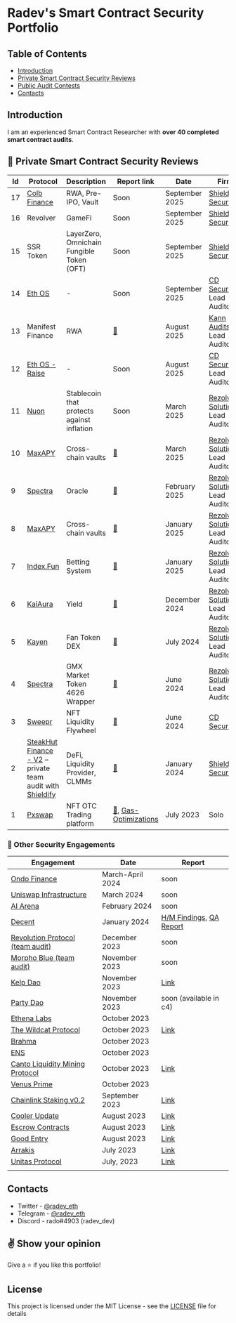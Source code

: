 # Radev's Smart Contract Security Portfolio

## Table of Contents
 - [Introduction](#introduction)
 - [Private Smart Contract Security Reviews](#hammer-private-smart-contract-security-reviews)
 - [Public Audit Contests](#hammer-other-security-engagements)
 - [Contacts](#contacts)

## Introduction
I am an experienced Smart Contract Researcher with **over 40 completed smart contract audits**.

## :hammer: Private Smart Contract Security Reviews

| **Id** | **Protocol**                                                                                                             | **Description**                            | **Report link**                                                                                                                                                                                                                                                             | **Date**       | **Firm**                                                           |
| ------ | ------------------------------------------------------------------------------------------------------------------------ | ------------------------------------------ | --------------------------------------------------------------------------------------------------------------------------------------------------------------------------------------------------------------------------------------------------------------------------- | -------------- | ------------------------------------------------------------------ |
| 17     | [Colb Finance](https://www.colb.finance/)                                                                                | RWA, Pre-IPO, Vault                        | Soon                                                                                                                                                                                                                                                                        | September 2025 | [Shieldify Security](https://www.shieldify.org/)                   |
| 16     | Revolver                                                                                                                 | GameFi                                     | Soon                                                                                                                                                                                                                                                                        | September 2025 | [Shieldify Security](https://www.shieldify.org/)                   |
| 15     | SSR Token                                                                                                                | LayerZero, Omnichain Fungible Token (OFT)  | Soon                                                                                                                                                                                                                                                                        | September 2025 | [Shieldify Security](https://www.shieldify.org/)                   |
| 14     | [Eth OS](https://ethos.vision/)                                                                                          | -                                          | Soon                                                                                                                                                                                                                                                                        | September 2025 | [CD Security](https://cdsecurity.site/), Lead Auditor                            |
| 13     | Manifest Finance                                                                                                         | RWA                                        | [📄](https://github.com/Kann-Audits/Kann-Audits/blob/main/reports/pdf-format/ManifestFinance-security-review_2025-08-26.pdf)                                                                                                                                                | August 2025    | [Kann Audits](https://kannaudits.com/), Lead Auditor                             |
| 12     | [Eth OS - Raise](https://ethos.vision/)                                                                                  | -                                          | Soon                                                                                                                                                                                                                                                                        | August 2025    | [CD Security](https://cdsecurity.site/), Lead Auditor                            |
| 11     | [Nuon](https://nuon.fi/)                                                                                                 | Stablecoin that protects against inflation | Soon                                                                                                                                                                                                                                                                        | March 2025     | [Rezolv Solutions](https://www.rezolvsolutions.com/), Lead Auditor |
| 10     | [MaxAPY](https://app.maxapy.io/)                                                                                         | Cross-chain vaults                         | [📄](https://github.com/RezolvSolutions/Audits/blob/main/reports/pdf-format/MaxAPY-second-security-review.pdf)                                                                                                                                                              | March 2025     | [Rezolv Solutions](https://www.rezolvsolutions.com/), Lead Auditor |
| 9      | [Spectra](https://www.spectra.finance/)                                                                                  | Oracle                                     | [📄](https://github.com/RezolvSolutions/Audits/blob/main/reports/pdf-format/Spectra-second-security-review.pdf)                                                                                                                                                             | February 2025  | [Rezolv Solutions](https://www.rezolvsolutions.com/), Lead Auditor |
| 8      | [MaxAPY](https://app.maxapy.io/)                                                                                         | Cross-chain vaults                         | [📄](https://github.com/RezolvSolutions/Audits/blob/main/reports/pdf-format/MaxAPY-security-review.pdf)                                                                                                                                                                     | January 2025   | [Rezolv Solutions](https://www.rezolvsolutions.com/), Lead Auditor |
| 7      | [Index.Fun](https://index.fun/)                                                                                          | Betting System                             | [📄](https://github.com/RezolvSolutions/Audits/blob/main/reports/pdf-format/Index.fun-security-review.pdf)                                                                                                                                                                  | January 2025   | [Rezolv Solutions](https://www.rezolvsolutions.com/), Lead Auditor |
| 6      | [KaiAura](https://kaiaura.finance/)                                                                                      | Yield                                      | [📄](https://github.com/RezolvSolutions/Audits/blob/main/reports/pdf-format/KaiAura-Security-Review.pdf)                                                                                                                                                                    | December 2024  | [Rezolv Solutions](https://www.rezolvsolutions.com/), Lead Auditor |
| 5      | [Kayen](https://www.kayen.org/)                                                                                          | Fan Token DEX                              | [📄](https://github.com/RezolvSolutions/Audits/blob/main/reports/pdf-format/Kayen-Security-Review.pdf)                                                                                                                                                                      | July 2024      | [Rezolv Solutions](https://www.rezolvsolutions.com/), Lead Auditor |
| 4      | [Spectra](https://www.spectra.finance/)                                                                                  | GMX Market Token 4626 Wrapper              | [📄](https://github.com/RezolvSolutions/Audits/blob/main/reports/pdf-format/Spectra-Security-Review.pdf)                                                                                                                                                                    | June 2024      | [Rezolv Solutions](https://www.rezolvsolutions.com/), Lead Auditor |
| 3      | [Sweepr](https://www.sweepr.finance/)                                                                                    | NFT Liquidity Flywheel                     | [📄](https://github.com/CDSecurity/audits/blob/main/audit%20reports/Sweepr-report.pdf)                                                                                                                                                                                      | June 2024      | [CD Security](https://cdsecurity.site/)                            |
| 2      | [SteakHut Finance - V2](https://www.steakhut.finance/) – private team audit with [Shieldify](https://www.shieldify.org/) | DeFi, Liquidity Provider, CLMMs            | [📄](https://github.com/shieldify-security/audits-portfolio/blob/main/reports/SteakHut-Security-Review.pdf)                                                                                                                                                    | January 2024   | [Shieldify Security](https://www.shieldify.org/)                   |
| 1      | [Pxswap](https://www.pxswap.xyz/)                                                                                        | NFT OTC Trading platform                   | [📄](https://github.com/radeveth/web3-security-portfolio/blob/main/private-audits/pxwap/pxswap-security-review.md), [Gas-Optimizations](https://github.com/radeveth/web3-security-portfolio/blob/main/private-audits/pxwap/pxswap-gas-optimizations-report.md) | July 2023      | Solo                                                               |

### :hammer: Other Security Engagements
| Engagement                                                                                                       | Date             | Report                                                             |
| ------------------------------------------------------------------------------------------------------------- | ---------------- | ------------------------------------------------------------------------------------------------------------------------------ |
| [Ondo Finance](https://twitter.com/OndoFinance)                                                               | March-April 2024 | soon                                                                                                                           |
| [Uniswap Infrastructure](https://docs.unistaker.io/)                                                          | March 2024       | soon                                                                                                                           |
| [AI Arena](https://twitter.com/aiarena_)                                                                      | February 2024    | soon                                                                                                                           |
| [Decent](https://code4rena.com/audits/2024-01-decent#top)                                                     | January 2024     | [H/M Findings](https://github.com/radeveth/web3-security-portfolio/blob/main/contest-audits/decent-h-m-report.md), [QA Report](https://github.com/radeveth/web3-security-portfolio/blob/main/contest-audits/decent-qa-report.md) |
| [Revolution Protocol (team audit)](https://code4rena.com/audits/2023-12-revolution-protocol#top)              | December 2023    | soon                                                                                                                           |
| [Morpho Blue (team audit)]()                                                                                  | November 2023    | soon                                                                                                                           |
| [Kelp Dao](https://code4rena.com/audits/2023-11-kelp-dao-rseth#top)                                           | November 2023    | [Link](https://github.com/radeveth/web3-security-portfolio/blob/main/contest-audits/kelp-dao-report.md)                        |
| [Party Dao](https://code4rena.com/audits/2023-10-party-protocol#top)                                          | November 2023    | soon (available in c4)                                                                                                  |
| [Ethena Labs](https://code4rena.com/audits/2023-10-ethena-labs#top)                                           | October 2023     |                                                                                                                                |
| [The Wildcat Protocol](https://code4rena.com/audits/2023-10-the-wildcat-protocol#top)                         | October 2023     | [Link](https://github.com/radeveth/web3-security-portfolio/blob/main/contest-audits/the-wildcat-protocol-report.md)            |
| [Brahma](https://code4rena.com/audits/2023-10-brahma#top)                                                     | October 2023     |                                                                                                                                |
| [ENS](https://code4rena.com/audits/2023-10-ens#top)                                                           | October 2023     |                                                                                                                                |
| [Canto Liquidity Mining Protocol](https://code4rena.com/audits/2023-10-canto-liquidity-mining-protocol#top)   | October 2023     | [Link](https://github.com/radeveth/web3-security-portfolio/blob/main/contest-audits/canto-liquidity-mining-protocol-report.md) |
| [Venus Prime](https://code4rena.com/audits/2023-09-venus-prime#top)                                           | October 2023     |                                                                                                                                |
| [Chainlink Staking v0.2](https://code4rena.com/audits/2023-08-chainlink-staking-v02#top)                      | September 2023   | [Link](https://github.com/radeveth/web3-security-portfolio/blob/main/contest-audits/chainlink-staking-v2-report.md)            |
| [Cooler Update](https://audits.sherlock.xyz/contests/107)                                                     | August 2023      | [Link](https://github.com/radeveth/web3-security-portfolio/blob/main/contest-audits/cooler-update-report.md)                   |
| [Escrow Contracts](https://www.codehawks.com/contests/cljyfxlc40003jq082s0wemya)                              | August 2023      | [Link](https://github.com/radeveth/web3-security-portfolio/blob/main/contest-audits/escrow-contracts-report.md)                |
| [Good Entry](https://code4rena.com/audits/2023-08-good-entry#top)                                             | August 2023      | [Link](https://github.com/radeveth/web3-security-portfolio/blob/main/contest-audits/good-entry-report.md)                      |
| [Arrakis](https://audits.sherlock.xyz/contests/86)                                                            | July 2023        | [Link](https://github.com/radeveth/web3-security-portfolio)
| [Unitas Protocol](https://audits.sherlock.xyz/contests/73)                                                    | July, 2023       | [Link](https://github.com/radeveth/web3-security-portfolio/blob/main/contest-audits/unitas-protocol-report.md)                 |
|                                                                                                               |                  |           |                                                                                                                                |
## Contacts

- Twitter - [@radev_eth](https://twitter.com/radev_eth)
- Telegram - [@radev_eth](https://t.me/radev_eth)
- Discord - rado#4903 (radev_dev)


## :v: Show your opinion
Give a :star: if you like this portfolio!


## License
This project is licensed under the MIT License - see the [LICENSE](LICENSE) file for details
